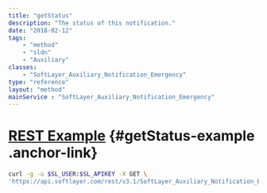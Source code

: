 ```yaml
---
title: "getStatus"
description: "The status of this notification."
date: "2018-02-12"
tags:
    - "method"
    - "sldn"
    - "Auxiliary"
classes:
    - "SoftLayer_Auxiliary_Notification_Emergency"
type: "reference"
layout: "method"
mainService : "SoftLayer_Auxiliary_Notification_Emergency"
---
```


# [REST Example](#getStatus-example) <a href="/article/rest/"><i class="fas fa-question"></i></a> {#getStatus-example .anchor-link} 
```bash
curl -g -u $SL_USER:$SL_APIKEY -X GET \
'https://api.softlayer.com/rest/v3.1/SoftLayer_Auxiliary_Notification_Emergency/{SoftLayer_Auxiliary_Notification_EmergencyID}/getStatus'
```
